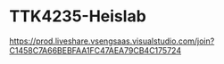 # TTK4235-Heislab
https://prod.liveshare.vsengsaas.visualstudio.com/join?C1458C7A66BEBFAA1FC47AEA79CB4C175724
